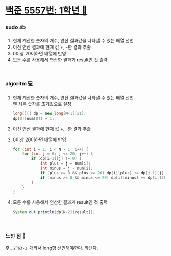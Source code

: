 # [백준 5557번: 1학년 👶](https://www.acmicpc.net/problem/5557)

### sudo ✍

1. 현재 계산한 숫자의 개수, 연산 결과값을 나타낼 수 있는 배열 선언
2. 이전 연산 결과에 현재 값 +, -한 결과 추출
3. 0이상 20이하면 배열에 반영
4. 모든 수를 사용해서 연산한 결과가 result인 것 출력

<br>

### algoritm 💻  
1. 현재 계산한 숫자의 개수, 연산 결과값을 나타낼 수 있는 배열 선언  
    맨 처음 숫자를 초기값으로 설정
    ```java
    long[][] dp = new long[N-1][21];
    dp[0][num[0]] = 1;
    ```

2. 이전 연산 결과에 현재 값 +, -한 결과 추출
3. 0이상 20이하면 배열에 반영
    ```java
    for (int i = 1; i < N - 1; i++) {
        for (int j = 0; j <= 20; j++) {
            if (dp[i-1][j] != 0) {
                int plus = j + num[i];
                int minus = j - num[i];
                if (plus >= 0 && plus <= 20) dp[i][plus] += dp[i-1][j] ;
                if (minus >= 0 && minus <= 20) dp[i][minus] += dp[i-1][j] ;
            }
        }
    }
    ```
4. 모든 수를 사용해서 연산한 결과가 result인 것 출력
    ```java
    System.out.println(dp[N-2][result]);
    ```
<br>

### 느낀 점 🌵  
 
 후.. ```2^63-1 ```개라서 long형 선언해야한다. 화난다.